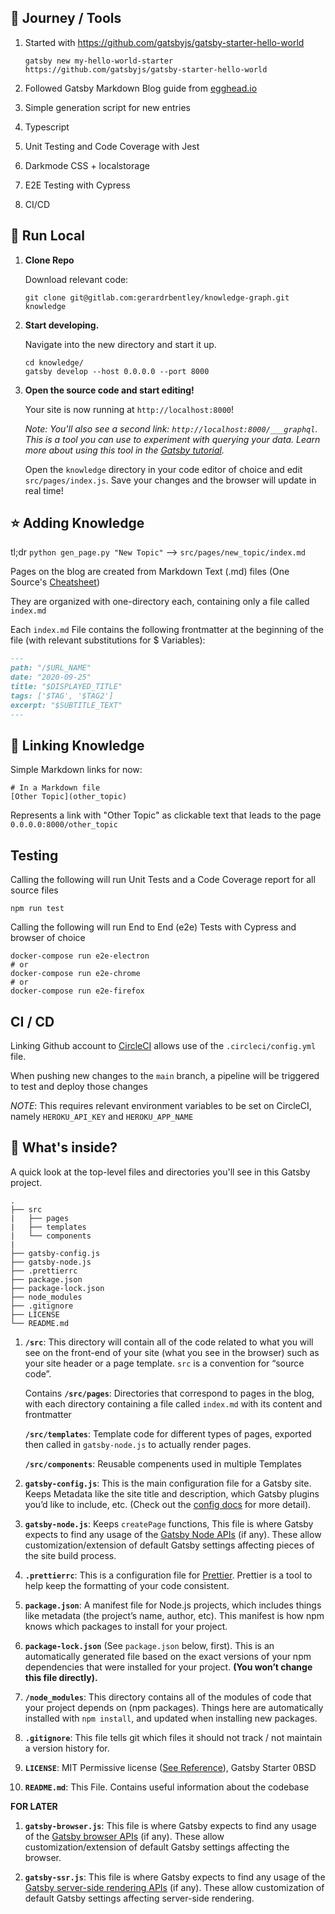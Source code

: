 ## :pineapple: Journey / Tools

1. Started with https://github.com/gatsbyjs/gatsby-starter-hello-world
    ```shell
    gatsby new my-hello-world-starter https://github.com/gatsbyjs/gatsby-starter-hello-world
    ```

2. Followed Gatsby Markdown Blog guide from [egghead.io](https://egghead.io/courses/build-a-blog-with-react-and-markdown-using-gatsby)

3. Simple generation script for new entries

4. Typescript

5. Unit Testing and Code Coverage with Jest

6. Darkmode CSS + localstorage

7. E2E Testing with Cypress

8. CI/CD

## 🚀 Run Local

1.  **Clone Repo**

    Download relevant code:

    ```shell
    git clone git@gitlab.com:gerardrbentley/knowledge-graph.git knowledge
    ``` 

1.  **Start developing.**

    Navigate into the new directory and start it up.

    ```shell
    cd knowledge/
    gatsby develop --host 0.0.0.0 --port 8000
    ```

1.  **Open the source code and start editing!**

    Your site is now running at `http://localhost:8000`!

    _Note: You'll also see a second link: _`http://localhost:8000/___graphql`_. This is a tool you can use to experiment with querying your data. Learn more about using this tool in the [Gatsby tutorial](https://www.gatsbyjs.com/tutorial/part-five/#introducing-graphiql)._

    Open the `knowledge` directory in your code editor of choice and edit `src/pages/index.js`. Save your changes and the browser will update in real time!

## :star: Adding Knowledge

tl;dr `python gen_page.py "New Topic"` --> `src/pages/new_topic/index.md`

Pages on the blog are created from Markdown Text (.md) files (One Source's [Cheatsheet](https://www.markdownguide.org/cheat-sheet/))

They are organized with one-directory each, containing only a file called `index.md`

Each `index.md` File contains the following frontmatter at the beginning of the file (with relevant substitutions for $ Variables):

```md
---
path: "/$URL_NAME"
date: "2020-09-25"
title: "$DISPLAYED_TITLE"
tags: ['$TAG', '$TAG2']
excerpt: "$SUBTITLE_TEXT"
---
```

## :bread: Linking Knowledge

Simple Markdown links for now: 

```
# In a Markdown file
[Other Topic](other_topic)
```
Represents a link with "Other Topic" as clickable text that leads to the page `0.0.0.0:8000/other_topic`

## Testing

Calling the following will run Unit Tests and a Code Coverage report for all source files

```shell
npm run test
```

Calling the following will run End to End (e2e) Tests with Cypress and browser of choice

```shell
docker-compose run e2e-electron
# or
docker-compose run e2e-chrome
# or
docker-compose run e2e-firefox
```

## CI / CD

Linking Github account to [CircleCI](https://circleci.com/) allows use of the `.circleci/config.yml` file.

When pushing new changes to the `main` branch, a pipeline will be triggered to test and deploy those changes

*NOTE*: This requires relevant environment variables to be set on CircleCI, namely `HEROKU_API_KEY` and `HEROKU_APP_NAME`

## 🧐 What's inside?

A quick look at the top-level files and directories you'll see in this Gatsby project.

    .
    ├── src
    |   ├── pages
    |   ├── templates
    |   └── components
    |
    ├── gatsby-config.js
    ├── gatsby-node.js
    ├── .prettierrc
    ├── package.json
    ├── package-lock.json
    ├── node_modules
    ├── .gitignore
    ├── LICENSE
    └── README.md


1.  **`/src`**: This directory will contain all of the code related to what you will see on the front-end of your site (what you see in the browser) such as your site header or a page template. `src` is a convention for “source code”.

    Contains **`/src/pages`**: Directories that correspond to pages in the blog, with each directory containing a file called `index.md` with its content and frontmatter

    **`/src/templates`**: Template code for different types of pages, exported then called in `gatsby-node.js` to actually render pages.

    **`/src/components`**: Reusable compenents used in multiple Templates

1.  **`gatsby-config.js`**: This is the main configuration file for a Gatsby site. Keeps Metadata like the site title and description, which Gatsby plugins you’d like to include, etc. (Check out the [config docs](https://www.gatsbyjs.com/docs/gatsby-config/) for more detail).

1.  **`gatsby-node.js`**: Keeps `createPage` functions, This file is where Gatsby expects to find any usage of the [Gatsby Node APIs](https://www.gatsbyjs.com/docs/node-apis/) (if any). These allow customization/extension of default Gatsby settings affecting pieces of the site build process.

1.  **`.prettierrc`**: This is a configuration file for [Prettier](https://prettier.io/). Prettier is a tool to help keep the formatting of your code consistent.

1. **`package.json`**: A manifest file for Node.js projects, which includes things like metadata (the project’s name, author, etc). This manifest is how npm knows which packages to install for your project.

1. **`package-lock.json`** (See `package.json` below, first). This is an automatically generated file based on the exact versions of your npm dependencies that were installed for your project. **(You won’t change this file directly).**

1.  **`/node_modules`**: This directory contains all of the modules of code that your project depends on (npm packages). Things here are automatically installed with `npm install`, and updated when installing new packages.

1.  **`.gitignore`**: This file tells git which files it should not track / not maintain a version history for.

1.  **`LICENSE`**: MIT Permissive license ([See Reference](https://choosealicense.com/licenses/mit/)), Gatsby Starter 0BSD

1. **`README.md`**: This File. Contains useful information about the codebase

**FOR LATER**

1.  **`gatsby-browser.js`**: This file is where Gatsby expects to find any usage of the [Gatsby browser APIs](https://www.gatsbyjs.com/docs/browser-apis/) (if any). These allow customization/extension of default Gatsby settings affecting the browser.

1.  **`gatsby-ssr.js`**: This file is where Gatsby expects to find any usage of the [Gatsby server-side rendering APIs](https://www.gatsbyjs.com/docs/ssr-apis/) (if any). These allow customization of default Gatsby settings affecting server-side rendering.
